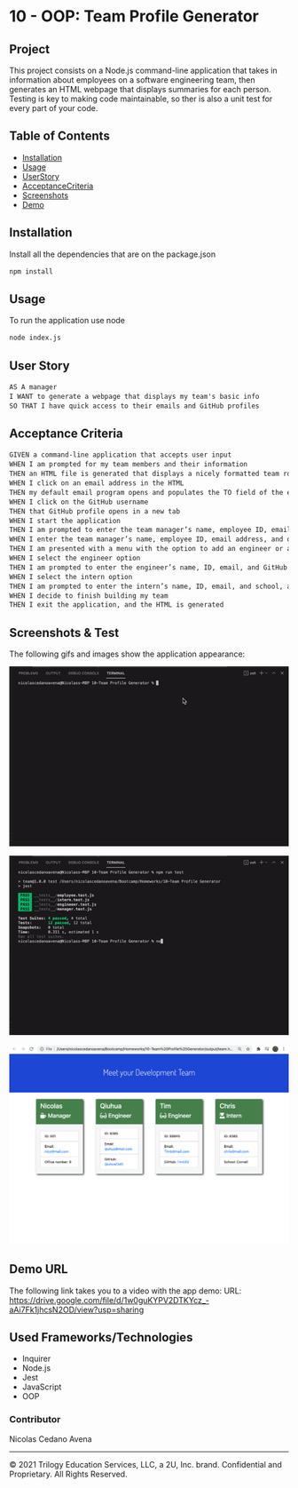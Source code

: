 # 10 - OOP: Team Profile Generator

## Project 

This project consists on a Node.js command-line application that takes in information about employees on a software engineering team, then generates an HTML webpage that displays summaries for each person. Testing is key to making code maintainable, so ther is also a unit test for every part of your code.


## Table of Contents

- [Installation](#Installation)
- [Usage](#Usage)
- [UserStory](#UserStory)
- [AcceptanceCriteria](#AcceptanceCriteria)
- [Screenshots](#Screenshots&Test)
- [Demo](#Demo)




## Installation

Install all the dependencies that are on the package.json 

```bash
npm install
```



## Usage

To run the application use node

```bash 
node index.js
```



## User Story

```md
AS A manager
I WANT to generate a webpage that displays my team's basic info
SO THAT I have quick access to their emails and GitHub profiles
```



## Acceptance Criteria

```md
GIVEN a command-line application that accepts user input
WHEN I am prompted for my team members and their information
THEN an HTML file is generated that displays a nicely formatted team roster based on user input
WHEN I click on an email address in the HTML
THEN my default email program opens and populates the TO field of the email with the address
WHEN I click on the GitHub username
THEN that GitHub profile opens in a new tab
WHEN I start the application
THEN I am prompted to enter the team manager’s name, employee ID, email address, and office number
WHEN I enter the team manager’s name, employee ID, email address, and office number
THEN I am presented with a menu with the option to add an engineer or an intern or to finish building my team
WHEN I select the engineer option
THEN I am prompted to enter the engineer’s name, ID, email, and GitHub username, and I am taken back to the menu
WHEN I select the intern option
THEN I am prompted to enter the intern’s name, ID, email, and school, and I am taken back to the menu
WHEN I decide to finish building my team
THEN I exit the application, and the HTML is generated
```



## Screenshots & Test
The following gifs and images show the application appearance:

![Team Profile](Assets/test.gif)

![Team Profile](Assets/inputs.gif)

![demo](Assets/demo.png)



  
## Demo URL 

The following link takes you to a video with the app demo:
URL: https://drive.google.com/file/d/1w0guKYPV2DTKYcz_-aAi7Fk1jhcsN2OD/view?usp=sharing




## Used Frameworks/Technologies

- Inquirer
- Node.js
- Jest
- JavaScript
- OOP




### Contributor




Nicolas Cedano Avena
- - -
© 2021 Trilogy Education Services, LLC, a 2U, Inc. brand. Confidential and Proprietary. All Rights Reserved.